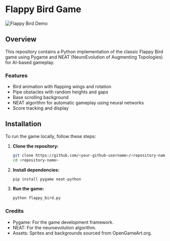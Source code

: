 # Flappy Bird Game

![Flappy Bird Demo](flappy_bird.gif)

## Overview

This repository contains a Python implementation of the classic Flappy Bird game using Pygame and NEAT (NeuroEvolution of Augmenting Topologies) for AI-based gameplay.

### Features

- Bird animation with flapping wings and rotation
- Pipe obstacles with random heights and gaps
- Base scrolling background
- NEAT algorithm for automatic gameplay using neural networks
- Score tracking and display

## Installation

To run the game locally, follow these steps:

1. **Clone the repository:**

   ```bash
   git clone https://github.com/<your-github-username>/<repository-name>.git
   cd <repository-name>

2. **Install dependencies:**

    ```bash
    pip install pygame neat-python

3. **Run the game:**
    ```bash
    python flappy_bird.py

### Credits

*  Pygame: For the game development framework.
*  NEAT: For the neuroevolution algorithm.
*  Assets: Sprites and backgrounds sourced from OpenGameArt.org.


